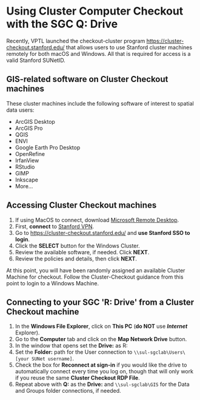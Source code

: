 # Using Cluster Computer Checkout with the SGC Q: Drive 

Recently, VPTL launched the checkout-cluster program https://cluster-checkout.stanford.edu/ that allows users to use Stanford cluster machines remotely for both macOS and Windows. All that is required for access is a valid Stanford SUNetID.

## GIS-related software on Cluster Checkout machines
These cluster machines include the following  software of interest to spatial data users:

* ArcGIS Desktop
* ArcGIS Pro
* QGIS
* ENVI 
* Google Earth Pro Desktop
* OpenRefine
* IrfanView
* RStudio
* GIMP
* Inkscape 
* More...

## Accessing Cluster Checkout machines

1. If using MacOS to connect, download [Microsoft Remote Desktop](https://apps.apple.com/us/app/microsoft-remote-desktop-10/id1295203466).
1. First, **connect** to [Stanford VPN](https://uit.stanford.edu/service/vpn/).
2. Go to https://cluster-checkout.stanford.edu/ and **use Stanford SSO to login**.
2. Click the **SELECT** button for the Windows Cluster.
3. Review the available software, if needed. Click **NEXT**.
4. Review the policies and details, then click **NEXT**.  

At this point, you will have been randomly assigned  an available Cluster Machine for checkout. Follow the Cluster-Checkout guidance from this point to login to a Windows Machine. 


## Connecting to your SGC 'R: Drive' from a Cluster Checkout machine

1. In the **Windows File Explorer**, click on **This PC** (**do NOT** use ***Internet*** Explorer).
2. Go to the **Computer** tab and click on the **Map Network Drive** button.
3. In the window that opens set the **Drive:** as R:
4. Set the **Folder:** path for the User connection to `\\sul-sgclab\Users\[your SUNet username]`.
5. Check the box for **Reconnect at sign-in** if you would like the drive to automatically connect every time you log on, though that will only work if you reuse the same **Cluster Checkout RDP File**. 
6. Repeat above with **Q:** as the **Drive:** and `\\sul-sgclab\GIS` for the Data and Groups folder connections, if needed.




